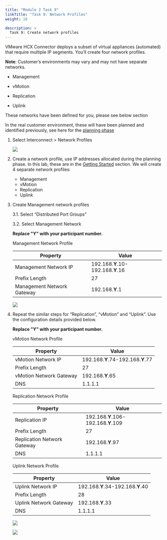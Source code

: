 ```yaml
---
title: "Module 2 Task 9"
linkTitle: "Task 9: Network Profiles"
weight: 10

description: >
  Task 9: Create network profiles
---
```



VMware HCX Connector deploys a subset of virtual appliances (automated) that
require multiple IP segments. You’ll create four network profiles.

**Note**: Customer’s environments may vary and may not have separate networks.

-   Management

-   vMotion

-   Replication

-   Uplink

These networks have been defined for you, please see below section

In the real customer environment, these will have been planned and identified
previously, see here for the [planning
phase](https://docs.microsoft.com/en-us/azure/azure-vmware/plan-private-cloud-deployment#define-vmware-hcx-network-segments)

1.  Select Interconnect \> Network Profiles

    ![](../../media/2337f18be916d512a8639018b833907f.png)

2.  Create a network profile, use IP addresses allocated during the planning
    phase. In this lab, these are in the [Getting
    Started](#_On-Premises_HCX_details_1) section. We will create 4 separate
    network profiles:
    -  Management
    -  vMotion
    -  Replication
    -  Uplink

3.  Create Management network profiles

    3.1. Select “Distributed Port Groups”

    3.2. Select Management Network

    **Replace "Y" with your participant number.**

    Management Network Profile

    | **Property**               | **Value**                       |
    |----------------------------|---------------------------------|
    | Management Network IP      | 192.168.**Y**.10-192.168.**Y**.16 |
    | Prefix Length              | 27                              |
    | Management Network Gateway | 192.168.**Y**.1                  |

    ![](../../media/1c9f63a7f34234d5f5ca099053d5b2be.png)

4.  Repeat the similar steps for “Replication”, “vMotion” and “Uplink”. Use the
    configuration details provided below.

    **Replace "Y" with your participant number.**

    vMotion Network Profile

    | **Property**            | **Value**                       |
    |-------------------------|---------------------------------|
    | vMotion Network IP      | 192.168.**Y**.74-192.168.**Y**.77 |
    | Prefix Length           | 27                              |
    | vMotion Network Gateway | 192.168.**Y**.65                |
    | DNS                     | 1.1.1.1                         |

    Replication Network Profile

    | **Property**                | **Value**                         |
    |-----------------------------|-----------------------------------|
    | Replication IP              | 192.168.**Y**.106-192.168.**Y**.109 |
    | Prefix Length               | 27                                |
    | Replication Network Gateway | 192.168.**Y**.97                   |
    | DNS                         | 1.1.1.1                           |

    Uplink Network Profile

    | **Property**           | **Value**                       |
    |------------------------|---------------------------------|
    | Uplink Network IP      | 192.168.**Y**.34-192.168.**Y**.40 |
    | Prefix Length          | 28                              |
    | Uplink Network Gateway | 192.168.**Y**.33                 |
    | DNS                    | 1.1.1.1                         |

    ![](../../media/d8a7f813510d8141d0b1277071c2e94e.png)

    ![](../../media/3e5f90bff1089d4a82b711452cacee90.png)

